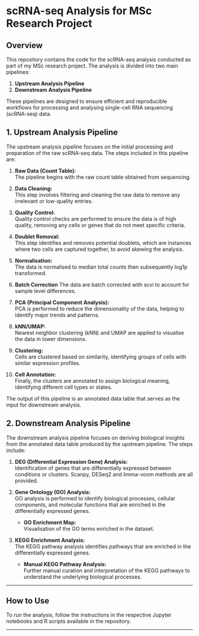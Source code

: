 # scRNA-seq Analysis for MSc Research Project

## Overview

This repository contains the code for the scRNA-seq analysis conducted as part of my MSc research project. The analysis is divided into two main pipelines:

1. **Upstream Analysis Pipeline**
2. **Downstream Analysis Pipeline**

These pipelines are designed to ensure efficient and reproducible workflows for processing and analysing single-cell RNA sequencing (scRNA-seq) data.

## 1. Upstream Analysis Pipeline

The upstream analysis pipeline focuses on the initial processing and preparation of the raw scRNA-seq data. The steps included in this pipeline are:

1. **Raw Data (Count Table):**  
   The pipeline begins with the raw count table obtained from sequencing.
   
2. **Data Cleaning:**  
   This step involves filtering and cleaning the raw data to remove any irrelevant or low-quality entries.
   
3. **Quality Control:**  
   Quality control checks are performed to ensure the data is of high quality, removing any cells or genes that do not meet specific criteria.
   
4. **Doublet Removal:**  
   This step identifies and removes potential doublets, which are instances where two cells are captured together, to avoid skewing the analysis.
   
5. **Normalisation:**  
   The data is normalised to median total counts then subsequently log1p transformed.

6. **Batch Correction**
   The data are batch corrected with scvi to account for sample level differences. 
   
7. **PCA (Principal Component Analysis):**  
   PCA is performed to reduce the dimensionality of the data, helping to identify major trends and patterns.
   
8. **kNN/UMAP:**  
   Nearest neighbor clustering (kNN) and UMAP are applied to visualise the data in lower dimensions.
   
9. **Clustering:**  
   Cells are clustered based on similarity, identifying groups of cells with similar expression profiles.
   
10. **Cell Annotation:**  
    Finally, the clusters are annotated to assign biological meaning, identifying different cell types or states.

The output of this pipeline is an annotated data table that serves as the input for downstream analysis.

## 2. Downstream Analysis Pipeline

The downstream analysis pipeline focuses on deriving biological insights from the annotated data table produced by the upstream pipeline. The steps include:

1. **DEG (Differential Expression Gene) Analysis:**  
   Identification of genes that are differentially expressed between conditions or clusters. Scanpy, DESeq2 and limma-voom methods are all provided.
   
2. **Gene Ontology (GO) Analysis:**  
   GO analysis is performed to identify biological processes, cellular components, and molecular functions that are enriched in the differentially expressed genes.
   
   - **GO Enrichment Map:**  
     Visualisation of the GO terms enriched in the dataset.
   
3. **KEGG Enrichment Analysis:**  
   The KEGG pathway analysis identifies pathways that are enriched in the differentially expressed genes.
   
   - **Manual KEGG Pathway Analysis:**  
     Further manual curation and interpretation of the KEGG pathways to understand the underlying biological processes.

---

## How to Use

To run the analysis, follow the instructions in the respective Jupyter notebooks and R scripts available in the repository.

---
